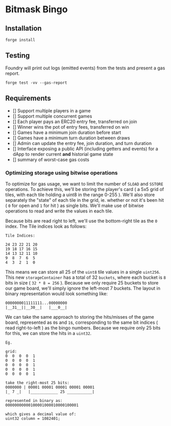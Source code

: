 # Bitmask Bingo

## Installation

`forge install`

## Testing

Foundry will print out logs (emitted events) from the tests and present a gas report.

`forge test -vv --gas-report`

## Requirements

-   [] Support multiple players in a game
-   [] Support multiple concurrent games
-   [] Each player pays an ERC20 entry fee, transferred on join
-   [] Winner wins the pot of entry fees, transferred on win
-   [] Games have a minimum join duration before start
-   [] Games have a minimum turn duration between draws
-   [] Admin can update the entry fee, join duration, and turn duration
-   [] Interface exposing a public API (including getters and events) for a dApp to render current **and** historial game state
-   [] summary of worst-case gas costs

### Optimizing storage using bitwise operations

To optimize for gas usage, we want to limit the number of `SLOAD` and `SSTORE` operations. To achieve this, we'll be storing the player's card ( a 5x5 grid of tiles, with each tile holding a uint8 in the range 0-255 ). We'll also store separately the "state" of each tile in the grid, ie. whether or not it's been hit ( `0` for open and `1` for hit ) as single bits. We'll make use of bitwise operations to read and write the values in each tile.

Because bits are read right to left, we'll use the bottom-right tile as the `0` index. The Tile indices look as follows:

```
Tile Indices:

24 23 22 21 20
19 18 17 16 15
14 13 12 11 10
9  8  7  6  5
4  3  2  1  0

```

This means we can store all 25 of the `uint8` tile values in a single `uint256`. This new `storageContainer` has a total of 32 `buckets`, where each bucket is `8` bits in size ( `32 * 8 = 256` ). Because we only require 25 buckets to store our game board, we'll simply ignore the left-most 7 buckets. The layout in binary representation would look something like:

```
0000000011111111...00000000
|__31__||__30__|   |___0__|
```

We can take the same approach to storing the hits/misses of the game board, represented as `0`s and `1`s, corresponding to the same bit indices ( read right-to-left ) as the bingo numbers. Because we require only 25 bits for this, we can store the hits in a `uint32`.

```
Eg.

grid:
0  0  0  0  1
0  0  0  0  1
0  0  0  0  1
0  0  0  0  1
0  0  0  0  1

take the right-most 25 bits:
0000000 | 00001 00001 00001 00001 00001
|_ 7 _|   |____________ 25 ___________|

represented in binary as:
00000000000100001000010000100001

which gives a decimal value of:
uint32 column = 1082401;

```
